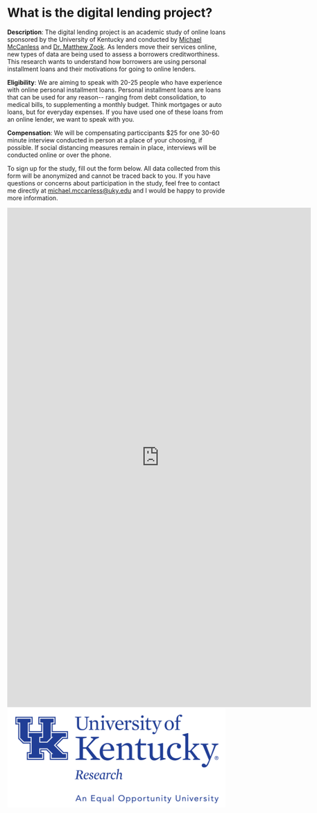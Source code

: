# What is the digital lending project? 

**Description**: The digital lending project is an academic study of online loans sponsored by the University of Kentucky and conducted by [Michael McCanless](https://geography.as.uky.edu/users/mjmc273) and [Dr. Matthew Zook](https://geography.as.uky.edu/users/zook). As lenders move their services online, new types of data are being used to assess a borrowers creditworthiness. This research wants to understand how borrowers are using personal installment loans and their motivations for going to online lenders. 

**Eligibility**: We are aiming to speak with 20-25 people who have experience with online personal installment loans. Personal installment loans are loans that can be used for any reason-- ranging from debt consolidation, to medical bills, to supplementing a monthly budget. Think mortgages or auto loans, but for everyday expenses. If you have used one of these loans from an online lender, we want to speak with you. 

**Compensation**: We will be compensating particcipants $25 for one 30-60 minute interview conducted in person at a place of your choosing, if possible. If social distancing measures remain in place, interviews will be conducted online or over the phone.

To sign up for the study, fill out the form below. All data collected from this form will be anonymized and cannot be traced back to you. If you have questions or concerns about participation in the study, feel free to contact me directly at michael.mccanless@uky.edu and I would be happy to provide more information. 

<iframe src="https://docs.google.com/forms/d/e/1FAIpQLSdSxXiMhsMAXsz0mo0kZg4A3T_elcVnt23WyapckgCjDjSsXA/viewform?embedded=true" width="700" height="1150" frameborder="0" marginheight="0" marginwidth="0">Loading…</iframe>
<img src="images/Research-EOE-286%20(2).jpg" width="700" >
